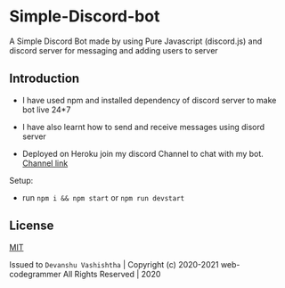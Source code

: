 # Simple-Discord-bot

A Simple Discord Bot made by using Pure Javascript (discord.js) and discord server for messaging and adding users to server 

## Introduction
- I have used npm and installed dependency of discord server to make bot live 24*7

- I have also learnt how to send and receive messages using disord server

- Deployed on Heroku join my discord Channel to chat with my bot. [Channel link](https://discord.gg/GEgmh796)

Setup:
- run ```npm i && npm start``` or ```npm run devstart```

## License 

[MIT](https://github.com/web-codegrammer/Simple-Discord-bot/blob/main/LICENSE)

Issued to ```Devanshu Vashishtha``` | Copyright (c) 2020-2021 web-codegrammer All Rights Reserved | 2020


 
